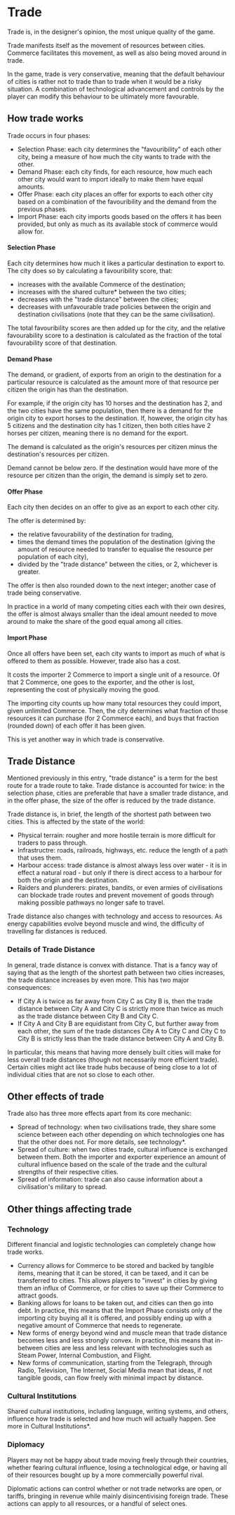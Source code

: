 # Trade

Trade is, in the designer's opinion, the most unique quality of the game. 

Trade manifests itself as the movement of resources between cities. Commerce facilitates this movement, as well as also being moved around in trade.

In the game, trade is very conservative, meaning that the default behaviour of cities is rather not to trade than to trade when it would be a risky situation. A combination of technological advancement and controls by the player can modify this behaviour to be ultimately more favourable.

## How trade works

Trade occurs in four phases:
- Selection Phase: each city determines the "favouribility" of each other city, being a measure of how much the city wants to trade with the other.
- Demand Phase: each city finds, for each resource, how much each other city would want to import ideally to make them have equal amounts.
- Offer Phase: each city places an offer for exports to each other city based on a combination of the favouribility and the demand from the previous phases.
- Import Phase: each city imports goods based on the offers it has been provided, but only as much as its available stock of commerce would allow for. 

#### Selection Phase

Each city determines how much it likes a particular destination to export to. The city does so by calculating a favouribility score, that:
 - increases with the available Commerce of the destination;
 - increases with the shared culture* between the two cities;
 - decreases with the "trade distance" between the cities;
 - decreases with unfavourable trade policies between the origin and destination civilisations (note that they can be the same civilisation). 

The total favouribility scores are then added up for the city, and the relative favourability score to a destination is calculated as the fraction of the total favourability score of that destination. 

#### Demand Phase

The demand, or gradient, of exports from an origin to the destination for a particular resource is calculated as the amount more of that resource per citizen the origin has than the destination. 

For example, if the origin city has 10 horses and the destination has 2, and the two cities have the same population, then there is a demand for the origin city to export horses to the destination. If, however, the origin city has 5 citizens and the destination city has 1 citizen, then both cities have 2 horses per citizen, meaning there is no demand for the export. 

The demand is calculated as the origin's resources per citizen minus the destination's resources per citizen. 

Demand cannot be below zero. If the destination would have more of the resource per citizen than the origin, the demand is simply set to zero. 

#### Offer Phase

Each city then decides on an offer to give as an export to each other city.

The offer is determined by:
 - the relative favourability of the destination for trading,
 - times the demand times the population of the destination (giving the amount of resource needed to transfer to equalise the resource per population of each city),
 - divided by the "trade distance" between the cities, or 2, whichever is greater. 

The offer is then also rounded down to the next integer; another case of trade being conservative.

In practice in a world of many competing cities each with their own desires, the offer is almost always smaller than the ideal amount needed to move around to make the share of the good equal among all cities. 

#### Import Phase

Once all offers have been set, each city wants to import as much of what is offered to them as possible. However, trade also has a cost.

It costs the importer 2 Commerce to import a single unit of a resource. Of that 2 Commerce, one goes to the exporter, and the other is lost, representing the cost of physically moving the good. 

The importing city counts up how many total resources they could import, given unlimited Commerce. Then, the city determines what fraction of those resources it can purchase (for 2 Commerce each), and buys that fraction (rounded down) of each offer it has been given. 

This is yet another way in which trade is conservative. 

## Trade Distance

Mentioned previously in this entry, "trade distance" is a term for the best route for a trade route to take. Trade distance is accounted for twice: in the selection phase, cities are preferable that have a smaller trade distance, and in the offer phase, the size of the offer is reduced by the trade distance.

Trade distance is, in brief, the length of the shortest path between two cities. This is affected by the state of the world:
 - Physical terrain: rougher and more hostile terrain is more difficult for traders to pass through. 
 - Infrastructre: roads, railroads, highways, etc. reduce the length of a path that uses them.
 - Harbour access: trade distance is almost always less over water - it is in effect a natural road - but only if there is direct access to a harbour for both the origin and the destination. 
 - Raiders and plunderers: pirates, bandits, or even armies of civilisations can blockade trade routes and prevent movement of goods through making possible pathways no longer safe to travel. 

Trade distance also changes with technology and access to resources. As energy capabilities evolve beyond muscle and wind, the difficulty of travelling far distances is reduced. 

### Details of Trade Distance

In general, trade distance is convex with distance. That is a fancy way of saying that as the length of the shortest path between two cities increases, the trade distance increases by even more. This has two major consequences:
 - If City A is twice as far away from City C as City B is, then the trade distance between City A and City C is strictly more than twice as much as the trade distance between City B and City C. 
 - If City A and City B are equidistant from City C, but further away from each other, the sum of the trade distances City A to City C and City C to City B is strictly less than the trade distance between City A and City B. 

In particular, this means that having more densely built cities will make for less overall trade distances (though not necessarily more efficient trade). Certain cities might act like trade hubs because of being close to a lot of individual cities that are not so close to each other. 

## Other effects of trade

Trade also has three more effects apart from its core mechanic:
- Spread of technology: when two civilisations trade, they share some science between each other depending on which technologies one has that the other does not. For more details, see technology*. 
- Spread of culture: when two cities trade, cultural influence is exchanged between them. Both the importer and exporter experience an amount of cultural influence based on the scale of the trade and the cultural strengths of their respective cities. 
- Spread of information: trade can also cause information about a civilisation's military to spread. 

## Other things affecting trade

### Technology

Different financial and logistic technologies can completely change how trade works. 

- Currency allows for Commerce to be stored and backed by tangible items, meaning that it can be stored, it can be taxed, and it can be transferred to cities. This allows players to "invest" in cities by giving them an influx of Commerce, or for cities to save up their Commerce to attract goods. 
- Banking allows for loans to be taken out, and cities can then go into debt. In practice, this means that the Import Phase consists only of the importing city buying all it is offered, and possibly ending up with a negative amount of Commerce that needs to regenerate. 
- New forms of energy beyond wind and muscle mean that trade distance becomes less and less strongly convex. In practice, this means that in-between cities are less and less relevant with technologies such as Steam Power, Internal Combustion, and Flight. 
- New forms of communication, starting from the Telegraph, through Radio, Television, The Internet, Social Media mean that ideas, if not tangible goods, can flow freely with minimal impact by distance. 

### Cultural Institutions

Shared cultural institutions, including language, writing systems, and others, influence how trade is selected and how much will actually happen. See more in Cultural Institutions*. 

### Diplomacy

Players may not be happy about trade moving freely through their countries, whether fearing cultural influence, losing a technological edge, or having all of their resources bought up by a more commercially powerful rival. 

Diplomatic actions can control whether or not trade networks are open, or tariffs, bringing in revenue while mainly disincentivising foreign trade. These actions can apply to all resources, or a handful of select ones.  
